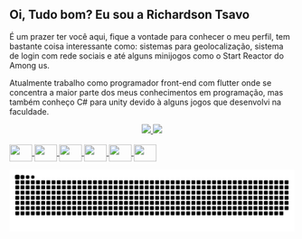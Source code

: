 ## Oi, Tudo bom? Eu sou a Richardson Tsavo
É um prazer ter você aqui, fique a vontade para conhecer o meu perfil, tem bastante coisa interessante como: sistemas para geolocalização,
sistema de login com rede sociais e até alguns minijogos como o Start Reactor do Among us.

Atualmente trabalho como programador front-end com flutter onde se concentra a maior parte dos meus conhecimentos em programação, mas também conheço C# para unity devido à alguns jogos que desenvolvi na faculdade.

<div align="center">
  <a href="https://github.com/RichardsonTsavo">
  <img height="180em" src="https://github-readme-stats.vercel.app/api?username=RichardsonTsavo&show_icons=true&theme=dracula&include_all_commits=true&count_private=true"/>
  <img height="180em" src="https://github-readme-stats.vercel.app/api/top-langs/?username=RichardsonTsavo&layout=compact&langs_count=7&theme=dracula"/>

</div>
  <div style="display: inline_block"><br>
  <img align="center" height="30" width="40" src="https://cdn.jsdelivr.net/gh/devicons/devicon/icons/android/android-original.svg">
  <img align="center" height="30" width="40" src="https://cdn.jsdelivr.net/gh/devicons/devicon/icons/apple/apple-original.svg">
  <img align="center" height="30" width="40" src="https://cdn.jsdelivr.net/gh/devicons/devicon/icons/flutter/flutter-original.svg">
    <img align="center" height="30" width="40" src="https://cdn.jsdelivr.net/gh/devicons/devicon/icons/csharp/csharp-original.svg">
  <img align="center" height="30" width="40" src="https://cdn.jsdelivr.net/gh/devicons/devicon/icons/unity/unity-original.svg">
  <img align="center" height="30" width="40" src="https://cdn.jsdelivr.net/gh/devicons/devicon/icons/trello/trello-plain.svg"> 
</div>
  
![Snake animation](https://github.com/RichardsonTsavo/RichardsonTsavo/blob/output/github-contribution-grid-snake.svg)

